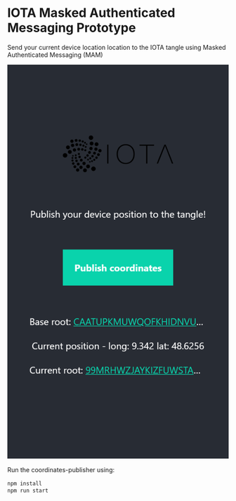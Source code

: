 # IOTA Masked Authenticated Messaging Prototype

Send your current device location location to the IOTA tangle using Masked Authenticated Messaging (MAM)

![alt text](./coordinates-publisher/src/assets/screenshot.png)

Run the coordinates-publisher using:

```
npm install
npm run start
```